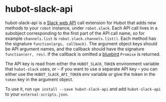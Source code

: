 # hubot-slack-api
hubot-slack-api is a [Slack web API](https://api.slack.com/methods) call extension for Hubot that adds new methods to your `robot` instance, under `robot.slack`. Each API call lives in a subobject corresponding to the first part of the API call name, so for example `channels.list` is `robot.slack.channels.list()`. Each method has the signature `function(args, callback)`. The argument object keys should be API argument names, and the callback should have the signature `function(err, res)`. If the callback is omitted a [bluebird](https://github.com/petkaantonov/bluebird) `Promise` is returned.

The API key is read from either the `HUBOT_SLACK_TOKEN` environment variable that `hubot-slack` uses, or – if you want to use a separate API key – you can either use the `HUBOT_SLACK_API_TOKEN` env variable *or* give the token in the `token` key in the argument object.

To use it, run `npm install --save hubot-slack-api` and add `hubot-slack-api` to your `external-scripts.json`.
